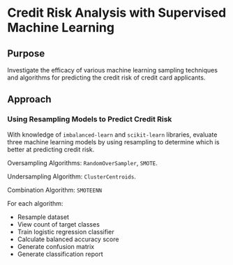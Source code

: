 # Credit Risk Analysis with Supervised Machine Learning

## Purpose

Investigate the efficacy of various machine learning sampling techniques and algorithms for predicting the credit risk of credit card applicants.

## Approach

### Using Resampling Models to Predict Credit Risk

With knowledge of `imbalanced-learn` and `scikit-learn` libraries, evaluate three machine learning models by using resampling to determine which is better at predicting credit risk.

Oversampling Algorithms: `RandomOverSampler`, `SMOTE`.

Undersampling Algorithm: `ClusterCentroids`.

Combination Algorithm: `SMOTEENN`

For each algorithm:

- Resample dataset
- View count of target classes
- Train logistic regression classifier
- Calculate balanced accuracy score
- Generate confusion matrix
- Generate classification report